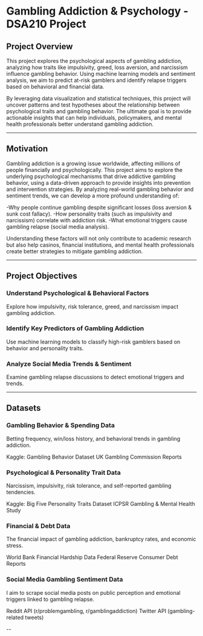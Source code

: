 # Gambling Addiction & Psychology - DSA210 Project

## Project Overview

This project explores the psychological aspects of gambling addiction, analyzing how traits like impulsivity, greed, loss aversion, and narcissism influence gambling behavior. Using machine learning models and sentiment analysis, we aim to predict at-risk gamblers and identify relapse triggers based on behavioral and financial data.

By leveraging data visualization and statistical techniques, this project will uncover patterns and test hypotheses about the relationship between psychological traits and gambling behavior. The ultimate goal is to provide actionable insights that can help individuals, policymakers, and mental health professionals better understand gambling addiction.

---

## Motivation

Gambling addiction is a growing issue worldwide, affecting millions of people financially and psychologically. This project aims to explore the underlying psychological mechanisms that drive addictive gambling behavior, using a data-driven approach to provide insights into prevention and intervention strategies. By analyzing real-world gambling behavior and sentiment trends, we can develop a more profound understanding of:

-Why people continue gambling despite significant losses (loss aversion & sunk cost fallacy).
-How personality traits (such as impulsivity and narcissism) correlate with addiction risk.
-What emotional triggers cause gambling relapse (social media analysis).

Understanding these factors will not only contribute to academic research but also help casinos, financial institutions, and mental health professionals create better strategies to mitigate gambling addiction.

---
## Project Objectives

### Understand Psychological & Behavioral Factors
Explore how impulsivity, risk tolerance, greed, and narcissism impact gambling addiction.

### Identify Key Predictors of Gambling Addiction
Use machine learning models to classify high-risk gamblers based on behavior and personality traits.

### Analyze Social Media Trends & Sentiment
Examine gambling relapse discussions to detect emotional triggers and trends.

---
## Datasets

### Gambling Behavior & Spending Data
Betting frequency, win/loss history, and behavioral trends in gambling addiction.

Kaggle: Gambling Behavior Dataset
UK Gambling Commission Reports

### Psychological & Personality Trait Data
Narcissism, impulsivity, risk tolerance, and self-reported gambling tendencies.

Kaggle: Big Five Personality Traits Dataset
ICPSR Gambling & Mental Health Study

### Financial & Debt Data
The financial impact of gambling addiction, bankruptcy rates, and economic stress.

World Bank Financial Hardship Data
Federal Reserve Consumer Debt Reports

### Social Media Gambling Sentiment Data
I aim to scrape social media posts on public perception and emotional triggers linked to gambling relapse.

Reddit API (r/problemgambling, r/gamblingaddiction)
Twitter API (gambling-related tweets)

--


